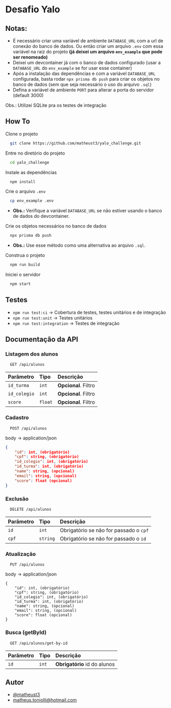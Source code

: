 
# Desafio Yalo

## Notas:

- É necessário criar uma variável de ambiente `DATABASE_URL` com a url de conexão do banco de dados. Ou então criar um arquivo `.env` com essa variável na raiz do projeto **(já deixei um arquivo `env_example` que pode ser renomeado)**
- Deixei um devcontainer já com o banco de dados configurado (usar a `DATABASE_URL` do `env_example` se for usar esse container)
- Após a instalação das dependências e com a variável `DATABASE_URL` configurada, basta rodar `npx prisma db push` para criar os objetos no banco de dados (sem que seja necessário o uso do arquivo `.sql`)
- Defina a variável de ambiente `PORT` para alterar a porta do servidor (default 3000)

Obs.: Utilizei SQLite pra os testes de integração


## How To

Clone o projeto

```bash
  git clone https://github.com/matheust3/yalo_challenge.git
```

Entre no diretório do projeto

```bash
  cd yalo_challenge
```

Instale as dependências

```bash
  npm install
```

Crie o arquivo `.env`

```bash
  cp env_example .env
```
* **Obs.:** Verifique a variável `DATABASE_URL` se não estiver usando o banco de dados do devcontainer.

Crie os objetos necessários no banco de dados

```bash
  npx prisma db push
```
* **Obs.:** Use esse método como uma alternativa ao arquivo `.sql`.

Construa o projeto

```bash
  npm run build
```

Iniciei o servidor

```bash
  npm start
```


## Testes

- `npm run test:ci` -> Cobertura de testes, testes unitários e de integração
- `npm run test:unit` -> Testes unitários
- `npm run test:integration` -> Testes de integração
## Documentação da API

### Listagem dos alunos

```
  GET /api/alunos
```

| Parâmetro   | Tipo       | Descrição                           |
| :---------- | :--------- | :---------------------------------- |
| `id_turma`  | `int`      | **Opcional**. Filtro                |
| `id_colegio`| `int`      | **Opcional**. Filtro                |
| `score`     | `float`    | **Opcional**. Filtro                |

### Cadastro

```
  POST /api/alunos
```
body -> application/json

```json
{
    "id": int, (obrigatório)
    "cpf": string, (obrigatório)
    "id_colegio": int, (obrigatório)
    "id_turma": int, (obrigatório)
    "name": string, (opcional)
    "email": string, (opcional)
    "score": float (opcional)
}
```

### Exclusão

```
  DELETE /api/alunos
```

| Parâmetro   | Tipo       | Descrição                             |
| :---------- | :--------- | :----------------------------------   |
| `id`        | `int`      | Obrigatório se não for passado o `cpf`|
| `cpf`       | `string`   | Obrigatório se não for passado o `id` |

### Atualização

```
  PUT /api/alunos
```
body -> application/json

```
{
    "id": int, (obrigatório)
    "cpf": string, (obrigatório)
    "id_colegio": int, (obrigatório)
    "id_turma": int, (obrigatório)
    "name": string, (opcional)
    "email": string, (opcional)
    "score": float (opcional)
}
```

### Busca (getById)

```
  GET /api/alunos/get-by-id
```

| Parâmetro   | Tipo       | Descrição                             |
| :---------- | :--------- | :----------------------------------   |
| `id`        | `int`      | **Obrigatório** id do alunos          |

## Autor

- [@matheust3](https://github.com/matheust3)
- [matheus.toniolli@hotmail.com](mailto:matheus.toniolli@hotmail.com)